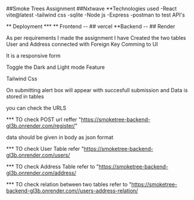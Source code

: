 ##Smoke Trees Assignment
##Nxtwave
**Technologies used
-React vite@latest
-tailwind css
-sqlite
-Node js
-Express
-postman to test API's

** Deployment ***
** Frontend -- ## vercel
**Backend -- ## Render

As per requirements I made the assignment I have Created the two tables User and Address connected with Foreign Key Comming to UI

It is a responsive form

Toggle the Dark and Light mode Feature

Tailwind Css

On submitting alert box will appear with succesfull submission and Data is stored in tables

you can check the URLS

*** TO check POST url reffer "https://smoketree-backend-gl3b.onrender.com/register/"

data should be given in body as json format

*** TO check User Table refer "https://smoketree-backend-gl3b.onrender.com/users/

*** TO check Address Table refer to "https://smoketree-backend-gl3b.onrender.com/address/

*** TO check relation between two tables refer to "https://smoketree-backend-gl3b.onrender.com//users-address-relation/
